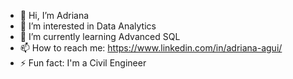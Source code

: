 - 👋 Hi, I’m Adriana
- 👀 I’m interested in Data Analytics
- 🌱 I’m currently learning Advanced SQL
- 📫 How to reach me: https://www.linkedin.com/in/adriana-agui/
- ⚡ Fun fact: I'm a Civil Engineer

<!---
Adriana921/Adriana921 is a ✨ special ✨ repository because its `README.md` (this file) appears on your GitHub profile.
You can click the Preview link to take a look at your changes.
--->
